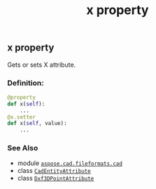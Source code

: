 ﻿---
title: x property
second_title: Aspose.CAD for Python via .NET API References
description: 
type: docs
weight: 60
url: /aspose.cad.fileformats.cad/dxf3dpointattribute/x/
is_root: false
---

## x property


Gets or sets X attribute.
### Definition:
```python
@property
def x(self):
    ...
@x.setter
def x(self, value):
    ...
```

### See Also
* module [`aspose.cad.fileformats.cad`](../../)
* class [`CadEntityAttribute`](/cad/python-net/aspose.cad.fileformats.cad/cadentityattribute)
* class [`Dxf3DPointAttribute`](/cad/python-net/aspose.cad.fileformats.cad/dxf3dpointattribute)
